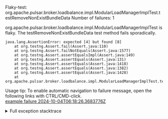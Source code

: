         
Flaky-test: org.apache.pulsar.broker.loadbalance.impl.ModularLoadManagerImplTest.testRemoveNonExistBundleData
Number of failures: 1

org.apache.pulsar.broker.loadbalance.impl.ModularLoadManagerImplTest is flaky. The testRemoveNonExistBundleData test method fails sporadically.

```
java.lang.AssertionError: expected [4] but found [8]
	at org.testng.Assert.fail(Assert.java:110)
	at org.testng.Assert.failNotEquals(Assert.java:1577)
	at org.testng.Assert.assertEqualsImpl(Assert.java:149)
	at org.testng.Assert.assertEquals(Assert.java:131)
	at org.testng.Assert.assertEquals(Assert.java:1418)
	at org.testng.Assert.assertEquals(Assert.java:1382)
	at org.testng.Assert.assertEquals(Assert.java:1428)
	at org.apache.pulsar.broker.loadbalance.impl.ModularLoadManagerImplTest.testRemoveNonExistBundleData(ModularLoadManagerImplTest.java:1081)
```

Usage tip: To enable automatic navigation to failure message, open the following links with CTRL/CMD-click.  
[example failure 2024-10-04T06:18:26.3683776Z](https://github.com/apache/pulsar/actions/runs/11174811221/job/31065421736#step:11:1067)  


<details>
<summary>Full exception stacktrace</summary>
<code><pre>
java.lang.AssertionError: expected [4] but found [8]
	at org.testng.Assert.fail(Assert.java:110)
	at org.testng.Assert.failNotEquals(Assert.java:1577)
	at org.testng.Assert.assertEqualsImpl(Assert.java:149)
	at org.testng.Assert.assertEquals(Assert.java:131)
	at org.testng.Assert.assertEquals(Assert.java:1418)
	at org.testng.Assert.assertEquals(Assert.java:1382)
	at org.testng.Assert.assertEquals(Assert.java:1428)
	at org.apache.pulsar.broker.loadbalance.impl.ModularLoadManagerImplTest.testRemoveNonExistBundleData(ModularLoadManagerImplTest.java:1081)
	at java.base/jdk.internal.reflect.NativeMethodAccessorImpl.invoke0(Native Method)
	at java.base/jdk.internal.reflect.NativeMethodAccessorImpl.invoke(NativeMethodAccessorImpl.java:77)
	at java.base/jdk.internal.reflect.DelegatingMethodAccessorImpl.invoke(DelegatingMethodAccessorImpl.java:43)
	at java.base/java.lang.reflect.Method.invoke(Method.java:569)
	at org.testng.internal.invokers.MethodInvocationHelper.invokeMethod(MethodInvocationHelper.java:139)
	at org.testng.internal.invokers.InvokeMethodRunnable.runOne(InvokeMethodRunnable.java:47)
	at org.testng.internal.invokers.InvokeMethodRunnable.call(InvokeMethodRunnable.java:76)
	at org.testng.internal.invokers.InvokeMethodRunnable.call(InvokeMethodRunnable.java:11)
	at java.base/java.util.concurrent.FutureTask.run(FutureTask.java:264)
	at java.base/java.util.concurrent.ThreadPoolExecutor.runWorker(ThreadPoolExecutor.java:1136)
	at java.base/java.util.concurrent.ThreadPoolExecutor$Worker.run(ThreadPoolExecutor.java:635)
	at java.base/java.lang.Thread.run(Thread.java:840)

</pre></code>
</details>

